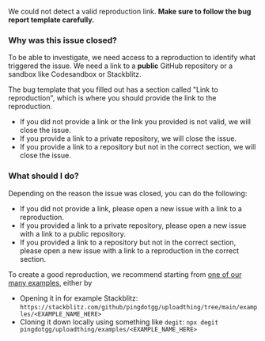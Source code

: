 We could not detect a valid reproduction link. **Make sure to follow the bug report template carefully.**

### Why was this issue closed?

To be able to investigate, we need access to a reproduction to identify what triggered the issue. We need a link to a **public** GitHub repository or a sandbox like Codesandbox or Stackblitz.

The bug template that you filled out has a section called "Link to reproduction", which is where you should provide the link to the reproduction.

- If you did not provide a link or the link you provided is not valid, we will close the issue.
- If you provide a link to a private repository, we will close the issue.
- If you provide a link to a repository but not in the correct section, we will close the issue.

### What should I do?

Depending on the reason the issue was closed, you can do the following:

- If you did not provide a link, please open a new issue with a link to a reproduction.
- If you provided a link to a private repository, please open a new issue with a link to a public repository.
- If you provided a link to a repository but not in the correct section, please open a new issue with a link to a reproduction in the correct section.

To create a good reproduction, we recommend starting from [one of our many examples](https://github.com/pingdotgg/uploadthing/tree/main/examples), either by

- Opening it in for example Stackblitz: `https://stackblitz.com/github/pingdotgg/uploadthing/tree/main/examples/<EXAMPLE_NAME_HERE>`
- Cloning it down locally using something like `degit`: `npx degit pingdotgg/uploadthing/examples/<EXAMPLE_NAME_HERE>`
